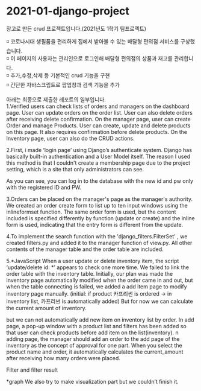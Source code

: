 # 2021-01-django-project
장고로 만든 crud 프로젝트입니다.(2021년도 1학기 팀프로젝트)

◽️ 코로나시대 생필품을 편리하게 집에서 받아볼 수 있는 배달형 편의점 서비스를 구상했습니다.<br>
◽️ 이 페이지의 사용자는 관리인으로 로그인해 배달형 편의점의 상품과 재고를 관리합니다.<br>
◽️ 추가,수정,삭제 등 기본적인 crud 기능을 구현<br>
◽️ 간단한 자바스크립트로 팝업창과 검색 기능을 추가<br>



아래는 최종으로 제출한 레포트의 일부입니다.<br>
1.Verified users can check lists of orders and managers on the dashboard page. 
User can update orders on the order list. User can also delete orders after receiving delete confirmation. 
On the manager page, user can create Order and manage Products. User can create, update and delete products on this page. 
It also requires confirmation before delete products. On the Inventory page, user can also do the CRUD actions.

2.First, i made ‘login page’ using Django’s authenticate system.
Django has basically built-in authentication and a User Model itself.
The reason I used this method is that I couldn't create a membership page due to the project setting, which is a site that only administrators can see.

As you can see, you can log in to the database with the new id and pw only with the registered ID and PW.

3.Orders can be placed on the manager's page as the manager's authority. 
We created an order create form to list up to ten input windows using the inlineformset function. 
The same order form is used, but the content included is specified differently by function (update or create) 
and the inline form is used, indicating that the entry form is different from the update.

4.To implement the search function with the 'django_filters.FilterSet' ,
we created filters.py and added it to the manager function of view.py. All other contents of the manager table and the order table are included.

5.*JavaScript When a user update or delete inventory item, the script ‘update/delete id: *’ appears to check one more time.
We failed to link the order table with the inventory table. 
Initially, our plan was made the inventory page automatically modified when the order came in and out, but when the table connecting is failed,
we added a add item page to modify inventory page manually. (initial: if product 카프리썬 is ordered
-> in inventory list, 카프리썬 is automatically added) But for now we can calculate the current amount of inventory.

but we can not automatically add new item on inventory list by order. 
In add page, a pop-up window with a product list and filters has been added so that user can check products before add item on the list(inventory). 
n adding page, the manager should add an order to the add page of the inventory as the concept of approval for one part.
When you select the product name and order, it automatically calculates the current_amount after receiving how many orders were placed.

Filter and filter result

*graph We also try to make visualization part but we couldn’t finish it.
